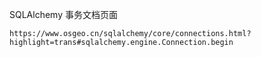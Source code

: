 SQLAlchemy 事务文档页面

```http
https://www.osgeo.cn/sqlalchemy/core/connections.html?highlight=trans#sqlalchemy.engine.Connection.begin
```